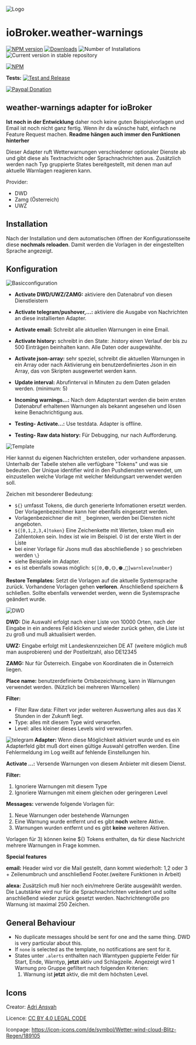 ![Logo](admin/weather-warnings.png)
# ioBroker.weather-warnings

[![NPM version](https://img.shields.io/npm/v/iobroker.weather-warnings.svg)](https://www.npmjs.com/package/iobroker.weather-warnings)
[![Downloads](https://img.shields.io/npm/dm/iobroker.weather-warnings.svg)](https://www.npmjs.com/package/iobroker.weather-warnings)
![Number of Installations](https://iobroker.live/badges/weather-warnings-installed.svg)
![Current version in stable repository](https://iobroker.live/badges/weather-warnings-stable.svg)

[![NPM](https://nodei.co/npm/iobroker.weather-warnings.png?downloads=true)](https://nodei.co/npm/iobroker.weather-warnings/)

**Tests:** [![Test and Release](https://github.com/ticaki/ioBroker.weather-warnings/actions/workflows/test-and-release.yml/badge.svg?event=push)](https://github.com/ticaki/ioBroker.weather-warnings/actions/workflows/test-and-release.yml)

[![Paypal Donation](https://img.shields.io/badge/paypal-donate%20|%20spenden-blue.svg)](https://paypal.me/ticaki)

## weather-warnings adapter for ioBroker

**Ist noch in der Entwicklung** daher noch keine guten Beispielvorlagen und Email ist noch nicht ganz fertig. Wenn ihr da wünsche habt, einfach ne Feature Request machen.
**Readme hängen auch immer den Funktionen hinterher**

Dieser Adapter ruft Wetterwarnungen verschiedener optionaler Dienste ab und gibt diese als Textnachricht oder Sprachnachrichten aus. Zusätzlich werden nach Typ gruppierte States bereitgestellt, mit denen man auf aktuelle Warnlagen reagieren kann.

Provider:
- DWD 
- Zamg (Österreich)
- UWZ

## Installation
Nach der Installation und dem automatischen öffnen der Konfigurationsseite diese **nochmals reloaden**. Damit werden die Vorlagen in der eingestellten Sprache angezeigt.


## Konfiguration
![Basicconfiguration](img/basic.png)

- **Activate DWD/UWZ/ZAMG:** aktiviere den Datenabruf von diesen Dienstleistern
- **Activate telegram/pushover,...:** aktiviere die Ausgabe von Nachrichten an diese installierten Adapter. 
- **Activate email:** Schreibt alle aktuellen Warnungen in eine Email.
- **Activate history:** schreibt in den State: .history einen Verlauf der bis zu 500 Einträgen beinhalten kann. Alle Daten oder ausgewählte.
- **Activate json-array:** sehr speziel, schreibt die aktuellen Warnungen in ein Array oder nach Aktivierung ein benutzerdefiniertes Json in ein Array, das von Skripten ausgewertet werden kann.

- **Update interval:** Abrufinterval in Minuten zu dem Daten geladen werden. (minimum: 5)

- **Incoming warnings...:** Nach dem Adapterstart werden die beim ersten Datenabruf erhaltenen Warnungen als bekannt angesehen und lösen keine Benachrichtigung aus.

- **Testing- Activate...:** Use testdata. Adapter is offline.

- **Testing- Raw data history:** Für Debugging, nur nach Aufforderung.



![Template](img/template.png)

Hier kannst du eigenen Nachrichten erstellen, oder vorhandene anpassen. Unterhalb der Tabelle stehen alle verfügbare "Tokens" und was sie bedeuten. Der Unique identifier wird in den Pushdiensten verwendet, um einzustellen welche Vorlage mit welcher Meldungsart verwendet werden soll.

Zeichen mit besonderer Bedeutung:
- `${}` umfasst Tokens, die durch generierte Infomationen ersetzt werden. Der Vorlagenbezeichner kann hier ebenfalls eingesetzt werden.
- Vorlagenbezeichner die mit `_` beginnen, werden bei Diensten nicht angeboten.
- `${[0,1,2,3,4]token}` Eine Zeichenkette mit Werten, token muß ein Zahlentoken sein. Index ist wie im Beispiel. 0 ist der erste Wert in der Liste
- bei einer Vorlage für Jsons muß das abschließende `}` so geschrieben werden `\}`
- siehe Beispiele im Adapter.
- es ist ebenfalls sowas möglich: `${[0,🟢,🟡,🟠,🔴]warnlevelnumber}`

**Restore Templates:** Setzt die Vorlagen auf die aktuelle Systemsprache zurück. Vorhandene Vorlagen gehen **verloren**. Anschließend speichern & schließen. Sollte ebenfalls verwendet werden, wenn die Systemsprache geändert wurde.

![DWD](img/DWD.png)

**DWD:** Die Auswahl erfolgt nach einer Liste von 10000 Orten, nach der Eingabe in ein anderes Feld klicken und wieder zurück gehen, die Liste ist zu groß und muß aktualisiert werden.

**UWZ:** Eingabe erfolgt mit Landeskennzeichen DE AT (weitere möglich muß man ausprobieren) und der Postleitzahl, also DE12345

**ZAMG:** Nur für Österreich. Eingabe von Koordinaten die in Österreich liegen.

**Place name:** benutzerdefinierte Ortsbezeichnung, kann in Warnungen verwendet werden. (Nützlich bei mehreren Warncellen)

**Filter:** 
- Filter Raw data: Filtert vor jeder weiteren Auswertung alles aus das X Stunden in der Zukunft liegt.
- Type: alles mit diesem Type wird verworfen. 
- Level: alles kleiner dieses Levels wird verworfen.

![telegram](img/telegram.png)
**Adapter:** Wenn diese Möglichkeit aktiviert wurde und es ein Adapterfeld gibt muß dort einen gültige Auswahl getroffen werden. Eine Fehlermeldung im Log weißt auf fehlende Einstellungen hin. 

**Activate ...:** Versende Warnungen von diesem Anbieter mit diesem Dienst.

**Filter:** 
1) Ignoriere Warnungen mit diesem Type
2) Ignoriere Warnungen mit einem gleichen oder geringeren Level

**Messages:** verwende folgende Vorlagen für:
1) Neue Warnungen oder bestehende Warnungen
2) Eine Warnung wurde entfernt und es gibt **noch** weitere Aktive.
3) Warnungen wurden entfernt und es gibt **keine** weiteren Aktiven.

Vorlagen für 3) können keine ${} Tokens enthalten, da für diese Nachricht mehrere Warnungen in Frage kommen.

**Special features**

**email:** Header wird vor die Mail gestellt, dann kommt wiederholt: 1,2 oder 3 +  Zeilenumbruch und anschließend Footer.(weitere Funktionen in Arbeit)

**alexa:** Zusätzlich muß hier noch ein/mehrere Geräte ausgewählt werden. Die Lautstärke wird nur für die Sprachnachrichten verändert und sollte anschließend wieder zurück gesetzt werden. Nachrichtengröße pro Warnung ist maximal 250 Zeichen.


## General Behaviour
- No duplicate messages should be sent for one and the same thing. DWD is very particular about this.
- If `none` is selected as the template, no notifications are sent for it.
- States unter `.alerts` enthalten nach Warntypen guppierte Felder für Start, Ende, Warntyp, **jetzt** aktiv und Schlagzeile. Angezeigt wird 1 Warnung pro Gruppe gefiltert nach folgenden Kriterien: 
  1) Warnung ist **jetzt** aktiv, die mit dem höchsten Level.
 

## Icons
Creator: [Adri Ansyah](https://www.youtube.com/channel/UChLOv1L-ftAFc2ZizdEAKgw?view_as=subscriber)

Licence: [CC BY 4.0 LEGAL CODE](https://creativecommons.org/licenses/by/4.0/legalcode)

Iconpage: https://icon-icons.com/de/symbol/Wetter-wind-cloud-Blitz-Regen/189105
